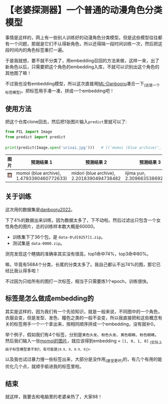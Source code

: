 # 【老婆探测器】一个普通的动漫角色分类模型

事情是这样的，网上有一些别人训练好的动漫角色分类模型。但是这些模型往往都有一个问题，那就是它们不认得新角色，所以还得隔一段时间训练一次，然后把这段时间内的角色标签重打一遍。

于是我就想，要不就不分类了，用embedding召回的方法来做，这样一来，出了新角色以后，只需要把这个角色的embedding入库，不就可以识别出这个角色的其他图了嘛！

不过我也没有embedding模型，所以这次直接用[ML-Danbooru](https://github.com/7eu7d7/ML-Danbooru)凑合一下<sub>(这是一个标签模型)</sub>。把标签用手凑一凑，拼成一个embedding吧！


## 使用方法

把这个仓库clone回去，然后把1张图片输入`predict`里就可以了:

```python
from PIL import Image
from predict import predict

print(predict(Image.open('urisai.jpg')))   # [('momoi (blue archive)', 1.4793390460772633), ('midori (blue archive)', 2.2018390494738482), ('iijima yun', 2.309663538692209)]
```

|  图片  | 预测结果 1  | 预测结果 2  | 预测结果 3  |
|  ----  | ----  | ----  | ----  |
| ![urisai.jpg](urisai.jpg)  | momoi (blue archive), 1.4793390460772633) | midori (blue archive), 2.2018390494738482 | iijima yun, 2.309663538692209)] |


## 关于训练

这次用的数据集是[danbooru2022](https://huggingface.co/datasets/animelover/danbooru2022)。

下了4%的数据出来训练，因为数据太多了，下不动啦。然后过滤出只包含一个女性角色的图片，总的训练样本数大概是60000。

- 训练集下了36个包，是 `data-0\d[0257]1.zip`。 
- 测试集是 `data-0000.zip`。

测完发现这个瞎搞的准确率其实没有很高，top1命中74%，top3命中80%。

嘛，毕竟有5684个分类，长尾的分类太多了。我自己都认不出74%的图，那它已经比我认得多啦！

不过因为只给所有的图打一次标签，相当于只需要炼1个epoch，训练很快。

## 标签是怎么做成embedding的

其实是这样的，因为我们有一个先验知识，就是一般来说，不同图中的一个角色，衣服会变，但是发型、发色、瞳色之类的一般不会变，所以我直接把和这些概念有关的标签用手一个一个拿出来，按相同顺序拼成一个embedding，没有就补0。

举个例子，假如我们有4个标签，分别是`黄色头发`、`粉色头发`、`黄色眼睛`、`粉色眼睛`，然后我们输入一张[momoi的图片](urisai.jpg)，就应该得到embedding = `[1, 0, 1, 0]` <sub>(实际上由于标签模型拿不到1，有可能是`[0.9, 0, 0.9, 0]`)</sub>。

以及我也试过暴力搜一些标签出来，大部分是没作用<sub>(甚至更坏)</sub>的，有几个有用的能优化几个点，就顺手偷进我的标签里啦。


## 结束

就这样，我要去和电脑里的老婆亲热了，大家88！

